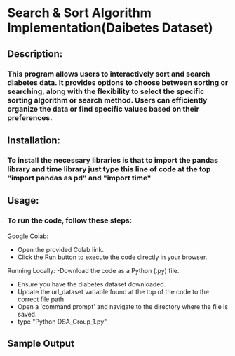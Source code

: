 
# Search & Sort Algorithm Implementation(Daibetes Dataset)

## Description:
### This program allows users to interactively sort and search diabetes data. It provides options to choose between sorting or searching, along with the flexibility to select the specific sorting algorithm or search method. Users can efficiently organize the data or find specific values based on their preferences.

## Installation:
### To install the necessary libraries is that to import the pandas library and time library just type this line of code at the top "import pandas as pd" and "import time" 

## Usage:
### To run the code, follow these steps:

Google Colab:
- Open the provided Colab link.
- Click the Run button to execute the code directly in your browser.

Running Locally:
-Download the code as a Python (.py) file.
- Ensure you have the diabetes dataset downloaded.
- Update the url_dataset variable found at the top of the code to the correct file path.
- Open a 'command prompt' and navigate to the directory where the file is saved.
- type "Python DSA_Group_1.py"


## Sample Output

